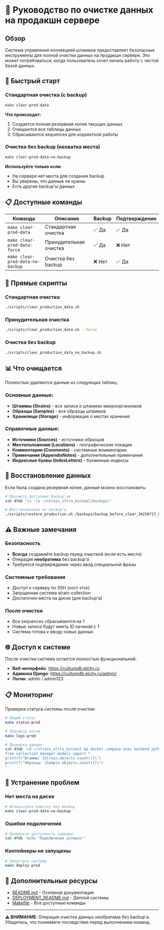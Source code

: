 # 🧹 Руководство по очистке данных на продакшн сервере

## Обзор

Система управления коллекцией штаммов предоставляет безопасные инструменты для полной очистки данных на продакшн сервере. Это может потребоваться, когда пользователь хочет начать работу с чистой базой данных.

## 🚀 Быстрый старт

### Стандартная очистка (с backup)
```bash
make clear-prod-data
```
**Что происходит:**
1. Создается полная резервная копия текущих данных
2. Очищаются все таблицы данных
3. Сбрасываются sequences для корректной работы

### Очистка без backup (нехватка места)
```bash
make clear-prod-data-no-backup
```
**Используйте только если:**
- На сервере нет места для создания backup
- Вы уверены, что данные не нужны
- Есть другие backup'ы данных

## 📋 Доступные команды

| Команда | Описание | Backup | Подтверждение |
|---------|----------|--------|---------------|
| `make clear-prod-data` | Стандартная очистка | ✅ Да | ✅ Да |
| `make clear-prod-data-force` | Принудительная очистка | ✅ Да | ❌ Нет |
| `make clear-prod-data-no-backup` | Очистка без backup | ❌ Нет | ✅ Да |

## 🔧 Прямые скрипты

### Стандартная очистка
```bash
./scripts/clear_production_data.sh
```

### Принудительная очистка
```bash
./scripts/clear_production_data.sh --force
```

### Очистка без backup
```bash
./scripts/clear_production_data_no_backup.sh
```

## 📊 Что очищается

Полностью удаляются данные из следующих таблиц:

### Основные данные:
- **Штаммы (Strains)** - все записи о штаммах микроорганизмов
- **Образцы (Samples)** - все образцы штаммов
- **Хранилище (Storage)** - информация о местах хранения

### Справочные данные:
- **Источники (Sources)** - источники образцов
- **Местоположения (Locations)** - географические локации
- **Комментарии (Comments)** - системные комментарии
- **Примечания (AppendixNotes)** - дополнительные примечания
- **Индексные буквы (IndexLetters)** - буквенные индексы

## 🔄 Восстановление данных

Если была создана резервная копия, данные можно восстановить:

```bash
# Просмотр доступных backup'ов
ssh 4feb 'ls -la ~/strain_ultra_minimal/backups/'

# Восстановление из backup'а
./scripts/restore_production.sh /backups/backup_before_clear_20250717_031118.sql.gz
```

## ⚠️ Важные замечания

### Безопасность
- **Всегда** создавайте backup перед очисткой (если есть место)
- Операция **необратима** без backup'а
- Требуется подтверждение через ввод специальной фразы

### Системные требования
- Доступ к серверу по SSH (хост `4feb`)
- Запущенная система strain-collection
- Достаточно места на диске (для backup'а)

### После очистки
- Все sequences сбрасываются на 1
- Новые записи будут иметь ID начиная с 1
- Система готова к вводу новых данных

## 🌐 Доступ к системе

После очистки система остается полностью функциональной:

- **Веб-интерфейс**: https://culturedb.elcity.ru
- **Админка Django**: https://culturedb.elcity.ru/admin/
- **Логин**: admin / admin123

## 📋 Мониторинг

Проверка статуса системы после очистки:

```bash
# Общий статус
make status-prod

# Просмотр логов
make logs-prod

# Проверка данных
ssh 4feb 'cd ~/strain_ultra_minimal && docker compose exec backend python manage.py shell -c "
from collection_manager.models import *
print(f\"Штаммы: {Strain.objects.count()}\")
print(f\"Образцы: {Sample.objects.count()}\")
"'
```

## 🚨 Устранение проблем

### Нет места на диске
```bash
# Используйте очистку без backup
make clear-prod-data-no-backup
```

### Ошибки подключения
```bash
# Проверьте доступность сервера
ssh 4feb 'echo "Подключение успешно"'
```

### Контейнеры не запущены
```bash
# Запустите систему
make deploy-prod
```

## 📖 Дополнительные ресурсы

- [README.md](../README.md) - Основная документация
- [DEPLOYMENT_README.md](../README_DEPLOY.md) - Деплой системы
- [Makefile](../Makefile) - Все доступные команды

---

**⚠️ ВНИМАНИЕ**: Операция очистки данных необратима без backup'а. Убедитесь, что понимаете последствия перед выполнением команд. 